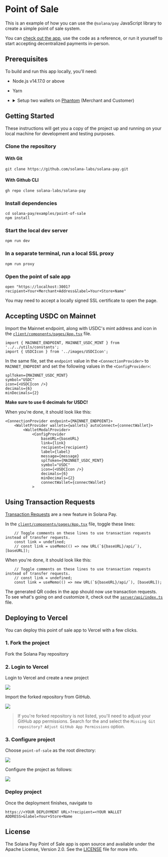 # Point of Sale

This is an example of how you can use the `@solana/pay` JavaScript library to create a simple point of sale system.

You can [check out the app](https://app.solanapay.com?recipient=GvHeR432g7MjN9uKyX3Dzg66TqwrEWgANLnnFZXMeyyj&label=Solana+Pay), use the code as a reference, or run it yourself to start accepting decentralized payments in-person.

## Prerequisites

To build and run this app locally, you'll need:

-   Node.js v14.17.0 or above
-   Yarn
-   <details>
        <summary> Setup two wallets on <a href="https://phantom.app">Phantom</a> (Merchant and Customer) </summary>

    #### 1. Create merchant wallet

    Follow the [guide][1] on how to create a wallet. This wallet will provide the recipient address.

    #### 2. Create customer wallet

    Follow the [guide][1] on how to create another wallet. This wallet will be paying for the goods/services.

    #### 3. Set Phantom to connect to devnet

    1. Click the settings icon in the Phantom window
    2. Select the "Change network" option and select "Devnet"

    #### 4. Airdrop SOL to customer wallet

    Use [solfaucet][3] to airdrop SOL to the customer wallet.

    > You'll need SOL in the customer wallet to pay for the goods/services + transaction fees

 </details>

## Getting Started

These instructions will get you a copy of the project up and running on your local machine for development and testing purposes.

### Clone the repository

#### With Git
```shell
git clone https://github.com/solana-labs/solana-pay.git
```

#### With Github CLI
```shell
gh repo clone solana-labs/solana-pay
```

### Install dependencies
```shell
cd solana-pay/examples/point-of-sale
npm install
```

### Start the local dev server
```shell
npm run dev
```

### In a separate terminal, run a local SSL proxy
```shell
npm run proxy
```

### Open the point of sale app
```shell
open "https://localhost:3001?recipient=Your+Merchant+Address&label=Your+Store+Name"
```

You may need to accept a locally signed SSL certificate to open the page.

## Accepting USDC on Mainnet
Import the Mainnet endpoint, along with USDC's mint address and icon in the [`client/components/pages/App.tsx`](https://github.com/solana-labs/solana-pay/blob/master/examples/point-of-sale/src/client/components/pages/App.tsx) file.
```tsx
import { MAINNET_ENDPOINT, MAINNET_USDC_MINT } from '../../utils/constants';
import { USDCIcon } from '../images/USDCIcon';
```

In the same file, set the `endpoint` value in the `<ConnectionProvider>` to `MAINNET_ENDPOINT` and set the following values in the `<ConfigProvider>`:

```tsx
splToken={MAINNET_USDC_MINT}
symbol="USDC"
icon={<USDCIcon />}
decimals={6}
minDecimals={2}
```

**Make sure to use 6 decimals for USDC!**

When you're done, it should look like this:

```tsx
<ConnectionProvider endpoint={MAINNET_ENDPOINT}>
    <WalletProvider wallets={wallets} autoConnect={connectWallet}>
        <WalletModalProvider>
            <ConfigProvider
                baseURL={baseURL}
                link={link}
                recipient={recipient}
                label={label}
                message={message}
                splToken={MAINNET_USDC_MINT}
                symbol="USDC"
                icon={<USDCIcon />}
                decimals={6}
                minDecimals={2}
                connectWallet={connectWallet}
            >
```

## Using Transaction Requests

[Transaction Requests](../SPEC.md#specification-transaction-request) are a new feature in Solana Pay.

In the [`client/components/pages/App.tsx`](https://github.com/solana-labs/solana-pay/blob/master/examples/point-of-sale/src/client/components/pages/App.tsx) file, toggle these lines:

```tsx
    // Toggle comments on these lines to use transaction requests instead of transfer requests.
    const link = undefined;
    // const link = useMemo(() => new URL(`${baseURL}/api/`), [baseURL]);
```

When you're done, it should look like this:

```tsx
    // Toggle comments on these lines to use transaction requests instead of transfer requests.
    // const link = undefined;
    const link = useMemo(() => new URL(`${baseURL}/api/`), [baseURL]);
```

The generated QR codes in the app should now use transaction requests. To see what's going on and customize it, check out the [`server/api/index.ts`](https://github.com/solana-labs/solana-pay/blob/master/examples/point-of-sale/src/server/api/index.ts) file.

## Deploying to Vercel

You can deploy this point of sale app to Vercel with a few clicks.

### 1. Fork the project

Fork the Solana Pay repository

### 2. Login to Vercel

Login to Vercel and create a new project

![](./setup/1.New.png)

Import the forked repository from GitHub.

![](./setup/2.Import.png)

> If you're forked repository is not listed, you'll need to adjust your GitHub app permissions. Search for the and select the `Missing Git repository? Adjust GitHub App Permissions` option.

### 3. Configure project

Choose `point-of-sale` as the root directory:

![](./setup/3.Root_directory.png)

Configure the project as follows:

![](./setup/4.Configuration.png)

### Deploy project

Once the deployment finishes, navigate to

```
https://<YOUR DEPLOYMENT URL>?recipient=<YOUR WALLET ADDRESS>&label=Your+Store+Name
```

## License

The Solana Pay Point of Sale app is open source and available under the Apache License, Version 2.0. See the [LICENSE](./LICENSE) file for more info.

<!-- Links -->

[1]: https://help.phantom.app/hc/en-us/articles/4406388623251-How-to-create-a-new-wallet
[3]: https://solfaucet.com/
